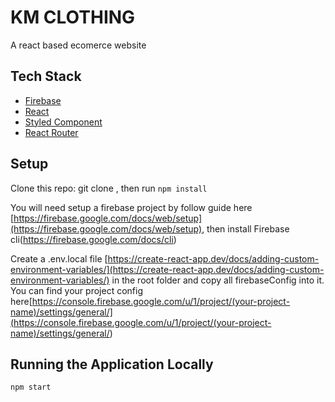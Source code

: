 <!-- prettier-ignore-start -->

# KM CLOTHING

A react based ecomerce website

## Tech Stack

- [Firebase](https://firebase.google.com/)
- [React](https://reactjs.org/)
- [Styled Component](https://styled-components.com/)
- [React Router](https://reactrouter.com/web)

## Setup

Clone this repo: git clone , then run `npm install`

You will need setup a firebase project by follow guide here [https://firebase.google.com/docs/web/setup](https://firebase.google.com/docs/web/setup), then install Firebase cli(https://firebase.google.com/docs/cli)

Create a .env.local file [https://create-react-app.dev/docs/adding-custom-environment-variables/](https://create-react-app.dev/docs/adding-custom-environment-variables/) in the root folder and copy all firebaseConfig into it. You can find your project config here[https://console.firebase.google.com/u/1/project/(your-project-name)/settings/general/](<https://console.firebase.google.com/u/1/project/(your-project-name)/settings/general/>)

## Running the Application Locally

```
npm start

```
